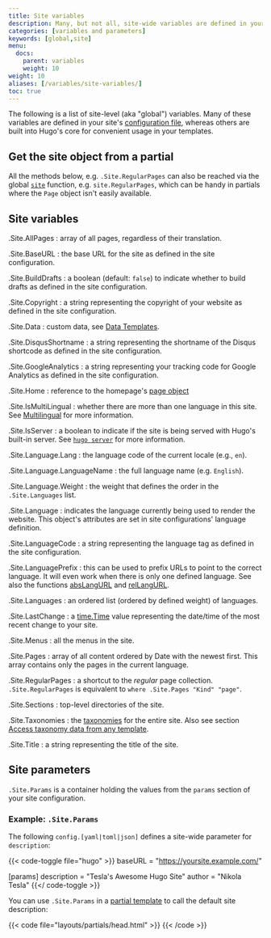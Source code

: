 ```yaml
---
title: Site variables
description: Many, but not all, site-wide variables are defined in your site's configuration. However, Hugo provides a number of built-in variables for convenient access to global values in your templates.
categories: [variables and parameters]
keywords: [global,site]
menu:
  docs:
    parent: variables
    weight: 10
weight: 10
aliases: [/variables/site-variables/]
toc: true
---
```


The following is a list of site-level (aka "global") variables. Many of these variables are defined in your site's [configuration file][config], whereas others are built into Hugo's core for convenient usage in your templates.

## Get the site object from a partial

All the methods below, e.g. `.Site.RegularPages` can also be reached via the global [`site`](/functions/site/) function, e.g. `site.RegularPages`, which can be handy in partials where the `Page` object isn't easily available.

## Site variables

.Site.AllPages
: array of all pages, regardless of their translation.

.Site.BaseURL
: the base URL for the site as defined in the site configuration.

.Site.BuildDrafts
: a boolean (default: `false`) to indicate whether to build drafts as defined in the site configuration.

.Site.Copyright
: a string representing the copyright of your website as defined in the site configuration.

.Site.Data
: custom data, see [Data Templates](/templates/data-templates/).

.Site.DisqusShortname
: a string representing the shortname of the Disqus shortcode as defined in the site configuration.

.Site.GoogleAnalytics
: a string representing your tracking code for Google Analytics as defined in the site configuration.

.Site.Home
: reference to the homepage's [page object](/variables/page/)

.Site.IsMultiLingual
: whether there are more than one language in this site. See [Multilingual](/content-management/multilingual/) for more information.

.Site.IsServer
: a boolean to indicate if the site is being served with Hugo's built-in server. See [`hugo server`](/commands/hugo_server/) for more information.

.Site.Language.Lang
: the language code of the current locale (e.g., `en`).

.Site.Language.LanguageName
: the full language name (e.g. `English`).

.Site.Language.Weight
: the weight that defines the order in the `.Site.Languages` list.

.Site.Language
: indicates the language currently being used to render the website. This object's attributes are set in site configurations' language definition.

.Site.LanguageCode
: a string representing the language tag as defined in the site configuration.

.Site.LanguagePrefix
: this can be used to prefix URLs to point to the correct language. It will even work when there is only one defined language. See also the functions [absLangURL](/functions/abslangurl/) and [relLangURL](/functions/rellangurl).

.Site.Languages
: an ordered list (ordered by defined weight) of languages.

.Site.LastChange
: a [time.Time](https://godoc.org/time#Time) value representing the date/time of the most recent change to your site. 

.Site.Menus
: all the menus in the site.

.Site.Pages
: array of all content ordered by Date with the newest first. This array contains only the pages in the current language. 

.Site.RegularPages
: a shortcut to the *regular* page collection. `.Site.RegularPages` is equivalent to `where .Site.Pages "Kind" "page"`.

.Site.Sections
: top-level directories of the site.

.Site.Taxonomies
: the [taxonomies](/content-management/taxonomies/) for the entire site. Also see section [Access taxonomy data from any template](/variables/taxonomy/#access-taxonomy-data-from-any-template).

.Site.Title
: a string representing the title of the site.

## Site parameters

`.Site.Params` is a container holding the values from the `params` section of your site configuration.

### Example: `.Site.Params`

The following `config.[yaml|toml|json]` defines a site-wide parameter for `description`:

{{< code-toggle file="hugo" >}}
baseURL = "https://yoursite.example.com/"

[params]
  description = "Tesla's Awesome Hugo Site"
  author = "Nikola Tesla"
{{</ code-toggle >}}

You can use `.Site.Params` in a [partial template](/templates/partials/) to call the default site description:

{{< code file="layouts/partials/head.html" >}}
<meta name="description" content="{{ if .IsHome }}{{ $.Site.Params.description }}{{ else }}{{ .Description }}{{ end }}" />
{{< /code >}}

[config]: /getting-started/configuration/
